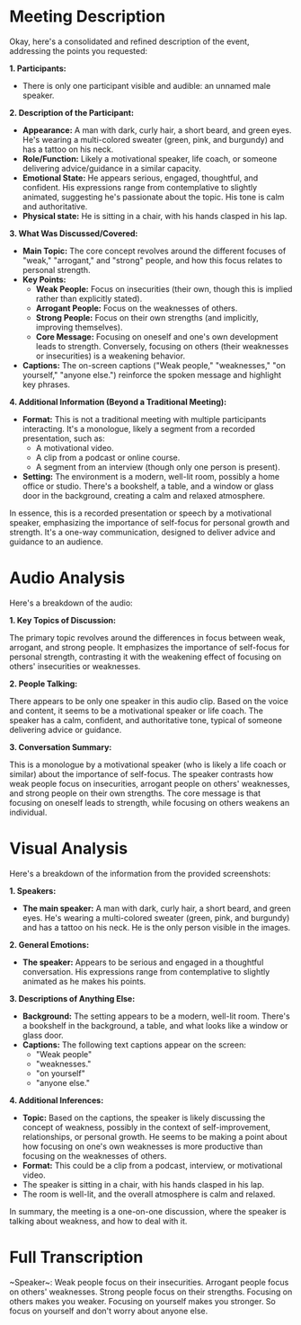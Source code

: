 # Meeting Description

Okay, here's a consolidated and refined description of the event, addressing the points you requested:

**1. Participants:**

*   There is only one participant visible and audible: an unnamed male speaker.

**2. Description of the Participant:**

*   **Appearance:** A man with dark, curly hair, a short beard, and green eyes. He's wearing a multi-colored sweater (green, pink, and burgundy) and has a tattoo on his neck.
*   **Role/Function:** Likely a motivational speaker, life coach, or someone delivering advice/guidance in a similar capacity.
*   **Emotional State:** He appears serious, engaged, thoughtful, and confident. His expressions range from contemplative to slightly animated, suggesting he's passionate about the topic. His tone is calm and authoritative.
*   **Physical state:** He is sitting in a chair, with his hands clasped in his lap.

**3. What Was Discussed/Covered:**

*   **Main Topic:** The core concept revolves around the different focuses of "weak," "arrogant," and "strong" people, and how this focus relates to personal strength.
*   **Key Points:**
    *   **Weak People:** Focus on insecurities (their own, though this is implied rather than explicitly stated).
    *   **Arrogant People:** Focus on the weaknesses of others.
    *   **Strong People:** Focus on their own strengths (and implicitly, improving themselves).
    *   **Core Message:** Focusing on oneself and one's own development leads to strength. Conversely, focusing on others (their weaknesses or insecurities) is a weakening behavior.
*   **Captions:** The on-screen captions ("Weak people," "weaknesses," "on yourself," "anyone else.") reinforce the spoken message and highlight key phrases.

**4. Additional Information (Beyond a Traditional Meeting):**

*   **Format:** This is not a traditional meeting with multiple participants interacting. It's a monologue, likely a segment from a recorded presentation, such as:
    *   A motivational video.
    *   A clip from a podcast or online course.
    *   A segment from an interview (though only one person is present).
*   **Setting:** The environment is a modern, well-lit room, possibly a home office or studio. There's a bookshelf, a table, and a window or glass door in the background, creating a calm and relaxed atmosphere.

In essence, this is a recorded presentation or speech by a motivational speaker, emphasizing the importance of self-focus for personal growth and strength. It's a one-way communication, designed to deliver advice and guidance to an audience.



# Audio Analysis

Here's a breakdown of the audio:

**1. Key Topics of Discussion:**

The primary topic revolves around the differences in focus between weak, arrogant, and strong people. It emphasizes the importance of self-focus for personal strength, contrasting it with the weakening effect of focusing on others' insecurities or weaknesses.

**2. People Talking:**

There appears to be only one speaker in this audio clip. Based on the voice and content, it seems to be a motivational speaker or life coach. The speaker has a calm, confident, and authoritative tone, typical of someone delivering advice or guidance.

**3. Conversation Summary:**

This is a monologue by a motivational speaker (who is likely a life coach or similar) about the importance of self-focus. The speaker contrasts how weak people focus on insecurities, arrogant people on others' weaknesses, and strong people on their own strengths. The core message is that focusing on oneself leads to strength, while focusing on others weakens an individual.



# Visual Analysis

Here's a breakdown of the information from the provided screenshots:

**1. Speakers:**

*   **The main speaker:** A man with dark, curly hair, a short beard, and green eyes. He's wearing a multi-colored sweater (green, pink, and burgundy) and has a tattoo on his neck. He is the only person visible in the images.

**2. General Emotions:**

*   **The speaker:** Appears to be serious and engaged in a thoughtful conversation. His expressions range from contemplative to slightly animated as he makes his points.

**3. Descriptions of Anything Else:**

*   **Background:** The setting appears to be a modern, well-lit room. There's a bookshelf in the background, a table, and what looks like a window or glass door.
*   **Captions:** The following text captions appear on the screen:
    *   "Weak people"
    *   "weaknesses."
    *   "on yourself"
    *   "anyone else."

**4. Additional Inferences:**

*   **Topic:** Based on the captions, the speaker is likely discussing the concept of weakness, possibly in the context of self-improvement, relationships, or personal growth. He seems to be making a point about how focusing on one's own weaknesses is more productive than focusing on the weaknesses of others.
*   **Format:** This could be a clip from a podcast, interview, or motivational video.
* The speaker is sitting in a chair, with his hands clasped in his lap.
* The room is well-lit, and the overall atmosphere is calm and relaxed.

In summary, the meeting is a one-on-one discussion, where the speaker is talking about weakness, and how to deal with it.



# Full Transcription

~Speaker~: Weak people focus on their insecurities. Arrogant people focus on others' weaknesses. Strong people focus on their strengths. Focusing on others makes you weaker. Focusing on yourself makes you stronger. So focus on yourself and don't worry about anyone else.